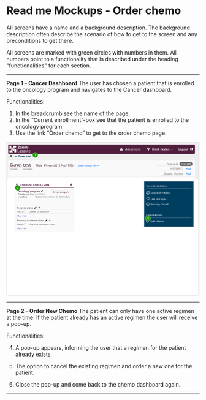 # Read me Mockups - Order chemo
All screens have a name and a background description. The background description often describe the scenario of how to get to the screen and any preconditions to get there.

All screens are marked with green circles with numbers in them. All numbers point to a functionality that is described under the heading "functionalities" for each section.


---

**Page 1 – Cancer Dashboard** The user has chosen a patient that is enrolled to the oncology program and navigates to the Cancer dashboard.

Functionalities:
1. In the breadcrumb see the name of the page.
2. In the “Current enrollment”-box see that the patient is enrolled to the oncology program. 
3. Use the link “Order chemo” to get to the order chemo page. 
 
![](../images/page2.png)

---

**Page 2 – Order New Chemo** The patient can only have one active regimen at the time. If the patient already has an active regimen the user will receive a pop-up. 

Functionalities:

4. A pop-up appears, informing the user that a regimen for the patient already exists. 

5. The option to cancel the existing regimen and order a new one for the patient. 

6. Close the pop-up and come back to the chemo dashboard again. 
 

---
